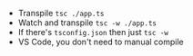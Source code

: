 - Transpile `tsc ./app.ts`
- Watch and transpile `tsc -w ./app.ts`
- If there's `tsconfig.json` then just `tsc -w`
- VS Code, you don't need to manual compile